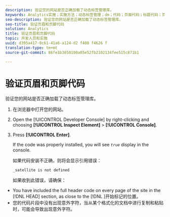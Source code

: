 ```yaml
---
description: 验证您的网站是否正确加载了动态标签管理库。
keywords: Analytics实施；实施方法；动态标签管理；dm；代码；页面代码；标题代码；页脚代码；嵌入代码；验证代码；验证标题代码；验证页脚代码；嵌入选项卡；嵌入
seo-description: 验证您的网站是否正确加载了动态标签管理库。
seo-title: 验证页眉和页脚代码
solution: Analytics
title: 验证页眉和页脚代码
topic: 开发人员和实施
uuid: d395a417-0c61-41a6-a124-d2 f400 f4626 f
translation-type: tm+mt
source-git-commit: 86fe1b3650100a05e52fb2102134fee515c871b1

---
```



# 验证页眉和页脚代码

验证您的网站是否正确加载了动态标签管理库。

1. 在浏览器中打开您的网站。
1. Open the [!UICONTROL Developer Console] by right-clicking and choosing **[!UICONTROL Inspect Element]** &gt; **[!UICONTROL Console]**.
1. Press **[!UICONTROL Enter]**.

   If the code was properly installed, you will see *`true`* display in the console.

   如果代码安装不正确，则将会显示引用错误：

   `_satellite is not defined`

   如果收到此错误，请确保：

* You have included the full header code on every page of the site in the [!DNL HEAD] section, as close to the [!DNL <head><meta http-equiv="Content-Type" content="text/html; charset=UTF-8">]开始标记的位置。
* 您的代码片段中没有出现意外字符，当从某个格式化的文档中进行复制和粘贴时，可能会导致出现意外字符。

